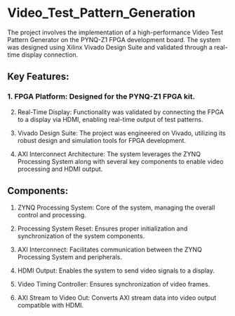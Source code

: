 # Video_Test_Pattern_Generation

The project involves the implementation of a high-performance Video Test Pattern Generator on the PYNQ-Z1 FPGA development board. The system was designed using Xilinx Vivado Design Suite and validated through a real-time display connection. 

## Key Features:
### 1. FPGA Platform: Designed for the PYNQ-Z1 FPGA kit.

2. Real-Time Display: Functionality was validated by connecting the FPGA to a display via HDMI, enabling real-time output of test patterns.

3. Vivado Design Suite: The project was engineered on Vivado, utilizing its robust design and simulation tools for FPGA development.

4. AXI Interconnect Architecture: The system leverages the ZYNQ Processing System along with several key components to enable video processing and HDMI output.

## Components:
1. ZYNQ Processing System: Core of the system, managing the overall control and processing.

2. Processing System Reset: Ensures proper initialization and synchronization of the system components.

3. AXI Interconnect: Facilitates communication between the ZYNQ Processing System and peripherals.

4. HDMI Output: Enables the system to send video signals to a display.

5. Video Timing Controller: Ensures synchronization of video frames.

6. AXI Stream to Video Out: Converts AXI stream data into video output compatible with HDMI.
